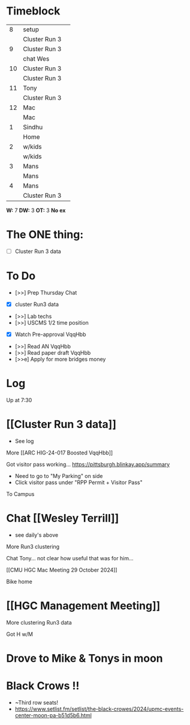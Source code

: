 # Timeblock

|     |               |     |
| --- | ------------- | --- |
| 8   | setup         |     |
|     | Cluster Run 3 |     |
| 9   | Cluster Run 3 |     |
|     | chat Wes      |     |
| 10  | Cluster Run 3 |     |
|     | Cluster Run 3 |     |
| 11  | Tony          |     |
|     | Cluster Run 3 |     |
| 12  | Mac           |     |
|     | Mac           |     |
| 1   | Sindhu        |     |
|     | Home          |     |
| 2   | w/kids        |     |
|     | w/kids        |     |
| 3   | Mans          |     |
|     | Mans          |     |
| 4   | Mans          |     |
|     | Cluster Run 3 |     |

**W:** 7 
**DW:** 3
**OT:** 3
**No ex**

# The ONE thing: 
- [ ] Cluster Run 3 data


# To Do
- [>>] Prep Thursday Chat
- [x] cluster Run3 data
- [>>] Lab techs
- [>>] USCMS 1/2 time position
- [x] Watch Pre-approval VqqHbb
- [>>] Read AN VqqHbb
- [>>] Read paper draft VqqHbb
- [>>e] Apply for more bridges money


# Log

Up at 7:30 

# [[Cluster Run 3 data]]
- See log

More [[ARC HIG-24-017 Boosted VqqHbb]]

Got visitor pass working... https://pittsburgh.blinkay.app/summary
- Need to go to "My Parking" on side
- Click visitor pass under "RPP Permit + Visitor Pass"


To Campus

# Chat [[Wesley Terrill]]
- see daily's above

More Run3 clustering

Chat Tony... not clear how useful that was for him...

[[CMU HGC Mac Meeting 29 October 2024]]

Bike home

# [[HGC Management Meeting]]


More clustering Run3 data

Got H w/M

# Drove to Mike & Tonys in moon

# Black Crows !!
- ~Third row seats! 
- https://www.setlist.fm/setlist/the-black-crowes/2024/upmc-events-center-moon-pa-b51d5b6.html
